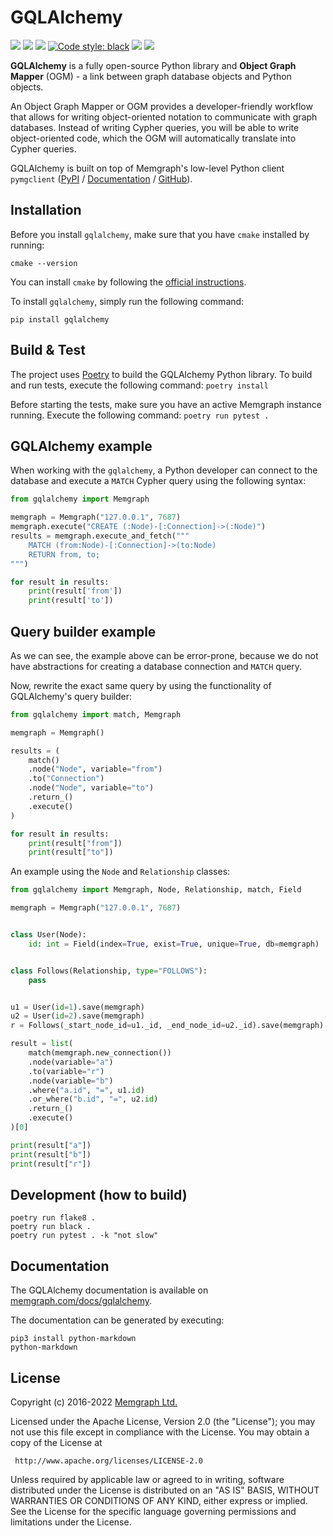 # GQLAlchemy


<p>
    <a href="https://github.com/memgraph/gqlalchemy/actions"><img src="https://github.com/memgraph/gqlalchemy/workflows/Build%20and%20Test/badge.svg" /></a>
    <a href="https://github.com/memgraph/gqlalchemy/blob/main/LICENSE"><img src="https://img.shields.io/github/license/memgraph/gqlalchemy" /></a>
    <a href="https://pypi.org/project/gqlalchemy"><img src="https://img.shields.io/pypi/v/gqlalchemy" /></a>
    <a href="https://github.com/psf/black"><img alt="Code style: black" src="https://img.shields.io/badge/code%20style-black-000000.svg"></a>
    <a href="https://memgraph.com/docs/gqlalchemy" alt="Documentation"><img src="https://img.shields.io/badge/documentation-GQLAlchemy-orange" /></a>
    <a href="https://github.com/memgraph/gqlalchemy/stargazers" alt="Stargazers"><img src="https://img.shields.io/github/stars/memgraph/gqlalchemy?style=social" /></a>
</p>

**GQLAlchemy** is a fully open-source Python library and **Object Graph Mapper** (OGM) - a link between graph database objects and Python objects.

An Object Graph Mapper or OGM provides a developer-friendly workflow that allows for writing object-oriented notation to communicate with graph databases. Instead of writing Cypher queries, you will be able to write object-oriented code, which the OGM will automatically translate into Cypher queries.

GQLAlchemy is built on top of Memgraph's low-level Python client `pymgclient`
([PyPI](https://pypi.org/project/pymgclient/) /
[Documentation](https://memgraph.github.io/pymgclient/) /
[GitHub](https://github.com/memgraph/pymgclient)).

## Installation

Before you install `gqlalchemy`, make sure that you have `cmake` installed by running:
```
cmake --version
```
You can install `cmake` by following the [official instructions](https://cgold.readthedocs.io/en/latest/first-step/installation.html#).

To install `gqlalchemy`, simply run the following command:
```
pip install gqlalchemy
```

## Build & Test

The project uses [Poetry](https://python-poetry.org/) to build the GQLAlchemy Python library. To build and run tests, execute the following command:
`poetry install`

Before starting the tests, make sure you have an active Memgraph instance running. Execute the following command:
`poetry run pytest .`

## GQLAlchemy example

When working with the `gqlalchemy`, a Python developer can connect to the database and execute a `MATCH` Cypher query using the following syntax:

```python
from gqlalchemy import Memgraph

memgraph = Memgraph("127.0.0.1", 7687)
memgraph.execute("CREATE (:Node)-[:Connection]->(:Node)")
results = memgraph.execute_and_fetch("""
    MATCH (from:Node)-[:Connection]->(to:Node)
    RETURN from, to;
""")

for result in results:
    print(result['from'])
    print(result['to'])
```

## Query builder example

As we can see, the example above can be error-prone, because we do not have abstractions for creating a database connection and `MATCH` query.

Now, rewrite the exact same query by using the functionality of GQLAlchemy's query builder:

```python
from gqlalchemy import match, Memgraph

memgraph = Memgraph()

results = (
    match()
    .node("Node", variable="from")
    .to("Connection")
    .node("Node", variable="to")
    .return_()
    .execute()
)

for result in results:
    print(result["from"])
    print(result["to"])
```

An example using the `Node` and `Relationship` classes:

```python
from gqlalchemy import Memgraph, Node, Relationship, match, Field

memgraph = Memgraph("127.0.0.1", 7687)


class User(Node):
    id: int = Field(index=True, exist=True, unique=True, db=memgraph)


class Follows(Relationship, type="FOLLOWS"):
    pass


u1 = User(id=1).save(memgraph)
u2 = User(id=2).save(memgraph)
r = Follows(_start_node_id=u1._id, _end_node_id=u2._id).save(memgraph)

result = list(
    match(memgraph.new_connection())
    .node(variable="a")
    .to(variable="r")
    .node(variable="b")
    .where("a.id", "=", u1.id)
    .or_where("b.id", "=", u2.id)
    .return_()
    .execute()
)[0]

print(result["a"])
print(result["b"])
print(result["r"])
```

## Development (how to build)
```
poetry run flake8 .
poetry run black .
poetry run pytest . -k "not slow"
```

## Documentation

The GQLAlchemy documentation is available on [memgraph.com/docs/gqlalchemy](https://memgraph.com/docs/gqlalchemy/).

The documentation can be generated by executing:
```
pip3 install python-markdown
python-markdown
```

## License

Copyright (c) 2016-2022 [Memgraph Ltd.](https://memgraph.com)

Licensed under the Apache License, Version 2.0 (the "License"); you may not use
this file except in compliance with the License. You may obtain a copy of the
License at

     http://www.apache.org/licenses/LICENSE-2.0

Unless required by applicable law or agreed to in writing, software distributed
under the License is distributed on an "AS IS" BASIS, WITHOUT WARRANTIES OR
CONDITIONS OF ANY KIND, either express or implied. See the License for the
specific language governing permissions and limitations under the License.
